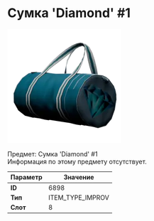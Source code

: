 # Сумка 'Diamond' #1

![Item Image](../img/6898.webp?raw=true)

Предмет: Сумка 'Diamond' #1<br>Информация по этому предмету отсутствует.


| Параметр | Значение |
|----------|----------|
| **ID** | 6898 |
| **Тип** | ITEM_TYPE_IMPROV |
| **Слот** | 8 |

